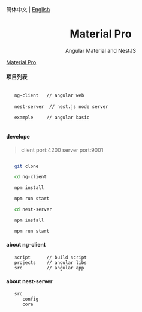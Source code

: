 简体中文 | [English](./README.md)

<h1 align="center">Material Pro</h1>

<div align="center">

Angular Material and NestJS

</div>

[Material Pro](https://guobin211.github.io/material-pro/)

#### 项目列表

```bash
   
   ng-client   // angular web
   
   nest-server  // nest.js node server

   example     // angular basic
  
```

#### develope

> client port:4200
> server port:9001

```bash

   git clone

   cd ng-client

   npm install

   npm run start

   cd nest-server

   npm install

   npm run start

```

#### about ng-client

```
   script      // build script 
   projects    // angular libs
   src         // angular app

```


#### about nest-server

```
   src
      config
      core

```

